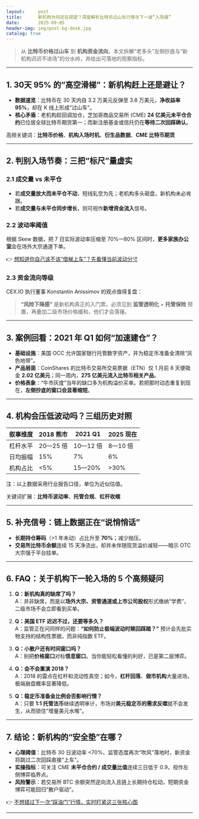 ```yaml
---
layout:     post
title:      新机构为何还在观望？深度解析比特币过山车行情与下一波“入场潮”
date:       2025-09-05
header-img: img/post-bg-desk.jpg
catalog: true
---
```


> 从 **比特币价格过山车** 到 **机构资金流向**，本文拆解“老多头”左侧抄底与“新机构迟迟不进场”的分水岭，并给出可落地的观察指标。

---

## 1. 30天 95% 的“高空滑梯”：新机构赶上还是避让？

- **数据速览**：比特币在 30 天内自 3.2 万美元反弹至 3.8 万美元，**净收益率 95%**，却在 K 线上形成“过山车”。
- **核心矛盾**：老机构趁回调加仓，芝加哥商品交易所 (CME) **24 亿美元未平仓合约**已位居全球比特币期货第一；而新注册基金或信托仍在**等待二次回踩确认**。

高频关键词：**比特币价格**、**机构入场时机**、**衍生品数据**、**CME 比特币期货**

---

## 2. 判别入场节奏：三把“标尺”量虚实

### 2.1 成交量 vs 未平仓
- 若**成交量放大而未平仓不动**，短线轧空为先；老机构多头砸盘，新机构未必肯跟。
- 若**成交量与未平仓同步增长**，则可视作**新增资金流入**信号。

### 2.2 波动率阈值
  根据 Skew 数据，把 7 日实际波动率压缩至 70%—80% 区间时，**更多家族办公室**会在场外大宗通道下单。

👉 [想知道你自己该不该“借梯上车”？先看懂当前波动分寸](https://okxdog.com/)

### 2.3 资金流向等级
  CEX.IO 执行董事 Konstantin Anissimov 的观点值得复盘：  
  > **“风险下降感”** 是新机构真正的入门票。必须见到 **监管透明化** + **托管保险** 预置，再叠加二级市场价格缓和，他们才会落锤。

---

## 3. 案例回看：2021 年 Q1 如何“加速建仓”？

- **基础设施**：美国 OCC 允许国家银行托管数字资产，并为稳定币准备金清除“灰色地带”。
- **产品层面**：CoinShares 的比特币交易所交易票据（ETN）仅 1 月前 8 天便吸金 **2.02 亿美元**；同一周内，**275 亿美元流入比特币相关产品**。
- **价格表象**：“牛市灰度”当年的缺口多为机构溢价买单。若把那时动态重复到现在，**左侧抄底的窗口会显著缩短**。

---

## 4. 机构会压低波动吗？三组历史对照

| 叙事维度        | 2018 熊市        | 2021 Q1        | 2025 现在       |
|----------------|------------------|----------------|----------------|
| 杠杆水平        | 20—25 倍         | 10—12 倍       | 8—10 倍        |
| 日均振幅        | 15%              | 7%             | 6%             |
| 机构占比        | <5%              | 15—20%         | >30%           |

注：以上数据采用行业报告口径，单位为近似估值。

关键词扩展：**比特币波动率**、**托管合规**、**杠杆收缩**

---

## 5. 补充信号：链上数据正在“说悄悄话”

- **长期持仓筹码**（>1 年未动）占比升至 **70%**；减少抛压。
- **交易所比特币余额**连续 15 天净流出，却并未伴随现货溢价减轻——暗示 OTC 大宗强于平台挂单。

---

## 6. FAQ：关于机构下一轮入场的 5 个高频疑问

1. **Q：新机构真的缺席了吗？**  
   A：并非缺席，而是以**场外大宗、资管通道或上市公司股权**形式缴纳“学费”，二级市场不会立即看到买单。

2. **Q：美国 ETF 迟迟不过，还要等多久？**  
   A：监管正在问同样的问题：**“如何防止极端波动时赎回踩踏？”** 预计会先批实物支持的结构性票据，而非纯指数 ETF。

3. **Q：小散户还有时间窗口吗？**  
   A：别把**价格窗口**对标**信息窗口**。当你能轻松看懂的利好，已是第二层博弈。

4. **Q：会不会重演 2018？**  
   A：2018 的雷点在杠杆和流动性真空；如今，**杠杆回落**、**做市机构**大量进场，极端崩盘概率显著降低。

5. **Q：稳定币准备金比例会否影响行情？**  
   A：只要 **1:1 托管法币**继续透明审计，市场对**美元稳定币的需求反噬**就不会发生，从而锁住“增量美元水喉”。

---

## 7. 结论：新机构的“安全垫”在哪？

- **心理阈值**：比特币 30 日波动率 <70%、监管态度再次“吹风”落地时，新资金将跳过二次回踩直接“上车”。
- **实操指标**：可关注 CME **未平仓合约 / 成交量比值**连续三日低于 0.9，视作左侧博弈临界点。
- **风险警示**：若交易所 BTC 余额突然逆向流入且链上长期持仓松动，短期资金博弈可能回归“散户驱动”。

👉 [不想错过下一次“踩油门”行情，实时盯紧这三张核心图](https://okxdog.com/)

---